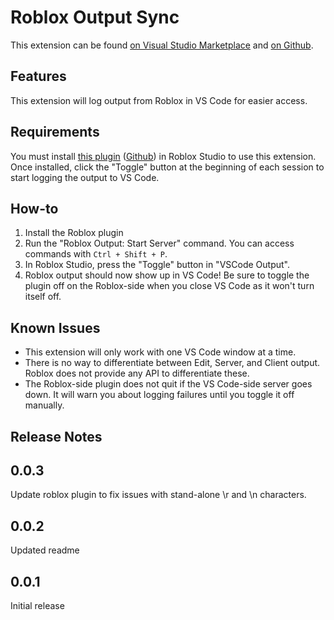 # Roblox Output Sync

This extension can be found [on Visual Studio Marketplace](https://marketplace.visualstudio.com/items?itemName=corecii.roblox-output-sync) and [on Github](https://github.com/Corecii/Roblox-VS-Code-Output-Sync).

## Features

This extension will log output from Roblox in VS Code for easier access.

## Requirements

You must install [this plugin](https://www.roblox.com/catalog/04158442719/redirect) ([Github](https://github.com/Corecii/Roblox-VS-Code-Output-Sync/releases)) in Roblox Studio to use this extension. Once installed, click the "Toggle" button at the beginning of each session to start logging the output to VS Code.

## How-to

1. Install the Roblox plugin
2. Run the "Roblox Output: Start Server" command. You can access commands with `Ctrl + Shift + P`.
3. In Roblox Studio, press the "Toggle" button in "VSCode Output".
4. Roblox output should now show up in VS Code! Be sure to toggle the plugin off on the Roblox-side when you close VS Code as it won't turn itself off.

## Known Issues

* This extension will only work with one VS Code window at a time.
* There is no way to differentiate between Edit, Server, and Client output. Roblox does not provide any API to differentiate these.
* The Roblox-side plugin does not quit if the VS Code-side server goes down. It will warn you about logging failures until you toggle it off manually.

## Release Notes

## 0.0.3

Update roblox plugin to fix issues with stand-alone \r and \n characters.

## 0.0.2

Updated readme

## 0.0.1

Initial release